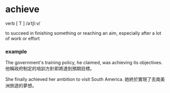 # achieve
verb [ T ]  /əˈtʃiːv/

to succeed in finishing something or reaching an aim, especially after a lot of work or effort

### example
The government's training policy, he claimed, was achieving its objectives.
他稱政府制定的培訓方針即將達到預期目標。

She finally achieved her ambition to visit South America.
她終於實現了去南美洲旅遊的夢想。